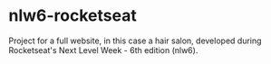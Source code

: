 # nlw6-rocketseat
Project for a full website, in this case a hair salon, developed during Rocketseat's Next Level Week - 6th edition (nlw6).
